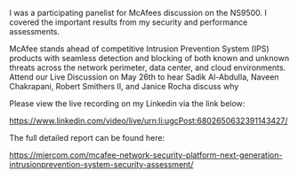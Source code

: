 I was a participating panelist for McAfees discussion on the NS9500. I covered the important results from my security and performance assessments.

McAfee stands ahead of competitive Intrusion Prevention System (IPS) products with seamless detection and blocking of both known and unknown threats across the network perimeter, data center, and cloud environments. Attend our Live Discussion on May 26th to hear Sadik Al-Abdulla, Naveen Chakrapani, Robert Smithers II, and Janice Rocha discuss why 

Please view the live recording on my Linkedin via the link below:

https://www.linkedin.com/video/live/urn:li:ugcPost:6802650632391143427/

The full detailed report can be found here:

https://miercom.com/mcafee-network-security-platform-next-generation-intrusionprevention-system-security-assessment/
